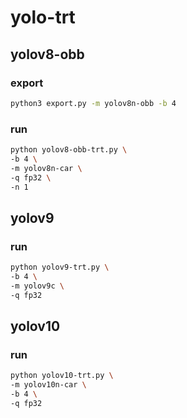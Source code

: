 # yolo-trt

## yolov8-obb
### export
```bash
python3 export.py -m yolov8n-obb -b 4
```

### run
```bash
python yolov8-obb-trt.py \
-b 4 \
-m yolov8n-car \
-q fp32 \
-n 1
```

## yolov9

### run
```bash
python yolov9-trt.py \
-b 4 \
-m yolov9c \
-q fp32
```

## yolov10
### run
```bash
python yolov10-trt.py \
-m yolov10n-car \
-b 4 \
-q fp32
```
